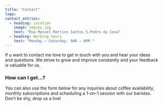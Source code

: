 ```yaml
---
title: "Contact"
logo: 
contact_entries:
  - heading: Location
    image: img/py.jpg
    text: "Rua Manuel Martins Santos S.Pedro da Cova"
  - heading: Working hours
    text: "Monday – Saturday: 9AM – 6PM "
---
```


If u want to contact me  love to get in touch with you and hear your ideas and
questions. We strive to grow and improve constantly and your feedback
is valuable for us.

<h3 class="f4 b lh-title mb2">How can I get…?</h3>

You can also use the form below for any inquiries about coffee
availability, monthly subscriptions and scheduling a 1-on-1 session
with our baristas. Don’t be shy, drop us a line!
